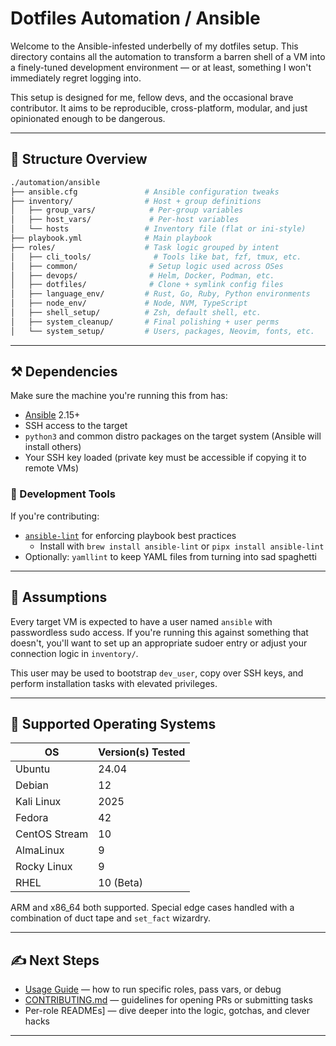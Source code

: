 # Dotfiles Automation / Ansible

Welcome to the Ansible-infested underbelly of my dotfiles setup. This directory contains all the automation to transform a barren shell of a VM into a finely-tuned development environment — or at least, something I won't immediately regret logging into.

This setup is designed for me, fellow devs, and the occasional brave contributor. It aims to be reproducible, cross-platform, modular, and just opinionated enough to be dangerous.

---

## 📂 Structure Overview

```bash
./automation/ansible
├── ansible.cfg               # Ansible configuration tweaks
├── inventory/                # Host + group definitions
│   ├── group_vars/            # Per-group variables
│   ├── host_vars/             # Per-host variables
│   └── hosts                 # Inventory file (flat or ini-style)
├── playbook.yml              # Main playbook
├── roles/                    # Task logic grouped by intent
│   ├── cli_tools/              # Tools like bat, fzf, tmux, etc.
│   ├── common/                # Setup logic used across OSes
│   ├── devops/                # Helm, Docker, Podman, etc.
│   ├── dotfiles/              # Clone + symlink config files
│   ├── language_env/         # Rust, Go, Ruby, Python environments
│   ├── node_env/             # Node, NVM, TypeScript
│   ├── shell_setup/          # Zsh, default shell, etc.
│   ├── system_cleanup/       # Final polishing + user perms
│   └── system_setup/         # Users, packages, Neovim, fonts, etc.
```

---

## ⚒️ Dependencies

Make sure the machine you're running this from has:

- [Ansible](https://docs.ansible.com/) 2.15+
- SSH access to the target
- `python3` and common distro packages on the target system (Ansible will install others)
- Your SSH key loaded (private key must be accessible if copying it to remote VMs)

### 🧪 Development Tools

If you're contributing:

- [`ansible-lint`](https://ansible-lint.readthedocs.io/en/latest/) for enforcing playbook best practices
  - Install with `brew install ansible-lint` or `pipx install ansible-lint`
- Optionally: `yamllint` to keep YAML files from turning into sad spaghetti

---

## 🔐 Assumptions

Every target VM is expected to have a user named `ansible` with passwordless sudo access. If you're running this against something that doesn't, you'll want to set up an appropriate sudoer entry or adjust your connection logic in `inventory/`.

This user may be used to bootstrap `dev_user`, copy over SSH keys, and perform installation tasks with elevated privileges.

---

## 🚀 Supported Operating Systems

| OS            | Version(s) Tested |
| ------------- | ----------------- |
| Ubuntu        | 24.04             |
| Debian        | 12                |
| Kali Linux    | 2025              |
| Fedora        | 42                |
| CentOS Stream | 10                |
| AlmaLinux     | 9                 |
| Rocky Linux   | 9                 |
| RHEL          | 10 (Beta)         |

ARM and x86\_64 both supported. Special edge cases handled with a combination of duct tape and `set_fact` wizardry.

---

## ✍️ Next Steps

- [Usage Guide](USAGE.md) — how to run specific roles, pass vars, or debug
- [CONTRIBUTING.md](CONTRIBUTING.md) — guidelines for opening PRs or submitting tasks
- Per-role READMEs] — dive deeper into the logic, gotchas, and clever hacks

---
